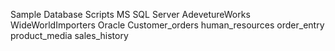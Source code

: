 Sample Database Scripts 
MS SQL Server 
    AdevetureWorks
    WideWorldImporters
Oracle
    Customer_orders
    human_resources
    order_entry
    product_media
    sales_history
